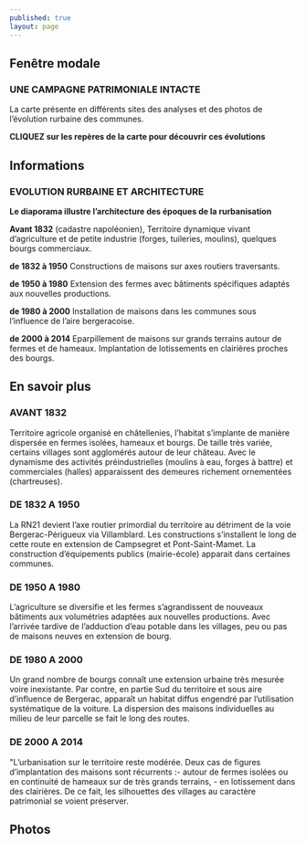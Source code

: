 ```yaml
---
published: true
layout: page
---
```




## Fenêtre modale

### UNE CAMPAGNE PATRIMONIALE INTACTE

La carte présente en différents sites des analyses et des photos de l’évolution rurbaine des communes.

**CLIQUEZ sur les repères de la carte pour découvrir ces évolutions**

## Informations

### EVOLUTION RURBAINE ET ARCHITECTURE

**Le diaporama illustre l’architecture des époques de la rurbanisation**

**Avant 1832** (cadastre napoléonien), Territoire dynamique vivant d’agriculture et de petite industrie (forges, tuileries, moulins), quelques bourgs commerciaux.

**de 1832 à 1950** Constructions de maisons sur axes routiers traversants.

**de 1950 à 1980** Extension des fermes avec bâtiments spécifiques adaptés aux nouvelles productions. 

**de 1980 à 2000** Installation de maisons dans les communes sous l’influence de l’aire bergeracoise.

**de 2000 à 2014** Eparpillement de maisons sur grands terrains autour de fermes et de hameaux. Implantation de lotissements en clairières proches des bourgs.

## En savoir plus

### AVANT 1832

Territoire agricole organisé en châtellenies, l’habitat s’implante de manière dispersée en fermes isolées, hameaux et bourgs. De taille très variée, certains villages sont agglomérés autour de leur château. Avec le dynamisme des activités préindustrielles (moulins à eau, forges à battre) et commerciales (halles) apparaissent des demeures richement ornementées (chartreuses).

### DE 1832 A 1950

La RN21 devient l’axe routier primordial du territoire au détriment de la voie Bergerac-Périgueux via Villamblard.  Les constructions s’installent le long de cette route en extension de Campsegret et Pont-Saint-Mamet. La construction d’équipements publics (mairie-école) apparait dans certaines communes.

### DE 1950 A 1980
L’agriculture se diversifie et les fermes s’agrandissent de nouveaux bâtiments aux volumétries adaptées aux nouvelles productions. Avec l’arrivée tardive de l’adduction d’eau potable dans les villages, peu ou pas de maisons neuves en extension de bourg.

### DE 1980 A 2000

Un grand nombre de bourgs connaît une extension urbaine très mesurée voire inexistante. Par contre, en partie Sud du territoire et sous aire d’influence de Bergerac, apparaît un habitat diffus engendré par l’utilisation systématique de la voiture. La dispersion des maisons individuelles au milieu de leur parcelle se fait le long des routes.

### DE 2000 A 2014

"L’urbanisation sur le territoire reste modérée. Deux cas de figures d’implantation des maisons sont récurrents :- autour de fermes isolées ou en continuité de hameaux sur de très grands terrains, - en lotissement dans des clairières. De ce fait, les silhouettes des villages au caractère patrimonial se voient préserver.

## Photos

